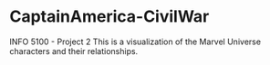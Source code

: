 # CaptainAmerica-CivilWar
INFO 5100 - Project 2
This is a visualization of the Marvel Universe characters and their relationships.
